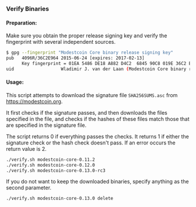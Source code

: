 ### Verify Binaries

#### Preparation:

Make sure you obtain the proper release signing key and verify the fingerprint with several independent sources.

```sh
$ gpg --fingerprint "Modestcoin Core binary release signing key"
pub   4096R/36C2E964 2015-06-24 [expires: 2017-02-13]
      Key fingerprint = 01EA 5486 DE18 A882 D4C2  6845 90C8 019E 36C2 E964
uid                  Wladimir J. van der Laan (Modestcoin Core binary release signing key) <laanwj@gmail.com>
```

#### Usage:

This script attempts to download the signature file `SHA256SUMS.asc` from https://modestcoin.org.

It first checks if the signature passes, and then downloads the files specified in the file, and checks if the hashes of these files match those that are specified in the signature file.

The script returns 0 if everything passes the checks. It returns 1 if either the signature check or the hash check doesn't pass. If an error occurs the return value is 2.


```sh
./verify.sh modestcoin-core-0.11.2
./verify.sh modestcoin-core-0.12.0
./verify.sh modestcoin-core-0.13.0-rc3
```

If you do not want to keep the downloaded binaries, specify anything as the second parameter.

```sh
./verify.sh modestcoin-core-0.13.0 delete
```
